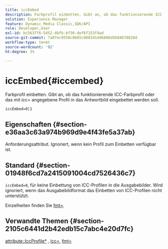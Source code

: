 ```yaml
---
title: iccEmbed
description: Farbprofil einbetten. Gibt an, ob das funktionierende ICC-Farbprofil oder das mit icc= angegebene Profil in das Antwortbild eingebettet werden soll.
solution: Experience Manager
feature: Dynamic Media Classic,SDK/API
role: Developer,User
exl-id: bc5637f6-5452-4bfb-bf30-def6f153f4ad
source-git-commit: 7a07ec9550c0685c908191dd6806d5b84678820d
workflow-type: tm+mt
source-wordcount: '92'
ht-degree: 3%

---
```


# iccEmbed{#iccembed}

Farbprofil einbetten. Gibt an, ob das funktionierende ICC-Farbprofil oder das mit icc= angegebene Profil in das Antwortbild eingebettet werden soll.

`iccEmbed=0|1`

## Eigenschaften {#section-e36aa3c63a974b969d9e4f43fe5a37ab}

Anforderungsattribut. Ignoriert, wenn kein Profil zum Einbetten verfügbar ist.

## Standard {#section-01948f6cd7a2415091004cd7526436c7}

`iccEmbed=0`, für keine Einbettung von ICC-Profilen in die Ausgabebilder. Wird ignoriert, wenn das Ausgabebildformat das Einbetten von ICC-Profilen nicht unterstützt.

Einzelheiten finden Sie [fmt=](../../../../../is-api/http-ref/image-serving-api-ref/c-http-protocol-reference/c-command-reference/r-is-http-fmt.md#reference-cdf10043423b45ba9fe15157fb3ae37a).

## Verwandte Themen {#section-2105c6441d2b42edb15c7abc4e20d7fc}

[attribute::IccProfile*](../../../../../is-api/image-catalog/image-serving-api-ref/c-image-catalog-reference/c-icc-profile-map-reference/c-icc-profile-map-reference.md#concept-57b9148ce55249cd825cb7ee19ed057c) , [icc=](../../../../../is-api/http-ref/image-serving-api-ref/c-http-protocol-reference/c-command-reference/r-icc.md#reference-182b5679e21e4df3b4d330535a5a7517), [fmt=](../../../../../is-api/http-ref/image-serving-api-ref/c-http-protocol-reference/c-command-reference/r-is-http-fmt.md#reference-cdf10043423b45ba9fe15157fb3ae37a)
